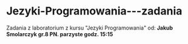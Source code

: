 # Jezyki-Programowania---zadania
Zadania z laboratorium z kursu "Jezyki Programowania" od:<b>
Jakub Smolarczyk<b>
gr.8 PN. parzyste godz. 15:15
